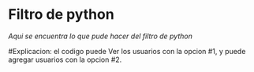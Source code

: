 # Filtro de python
*Aqui se encuentra lo que pude hacer del filtro de python*

#Explicacion:
el codigo puede Ver los usuarios con la opcion #1, y puede agregar usuarios con la opcion #2.
